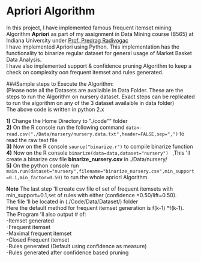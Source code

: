 
# Apriori Algorithm
In this project, I have implemented famous  frequent itemset mining Algorithm **Apriori** as part of my assignment in Data Mining course (B565) at Indiana University under [Prof. Predrag Radivogac](http://www.cs.indiana.edu/~predrag/)   
I have implemented Apriori using Python. 
This implementation has the functionality to binarize regular dataset for general usage of Market Basket Data Analysis.  
I have also implemented support & confidence pruning Algorithm to keep a check on complexity oon frequent itemset and rules generated.     

###Sample steps to Execute the Algorithm:  
(Please note all the Datasets  are availaible in Data Folder.
These are the steps to run the Algorithm on nursery dataset.
Exact steps can be replicated to run the algorithm on any of the 3 dataset availaible in data folder)  
The above code is written in python 2.x

**1)** Change the Home Directory to "./code"" folder  
**2)** On the R console  run the following command ```data<-read.csv("./Data/nursery/nursery.data.txt",header=FALSE,sep=",")``` to read the raw text file  
**3)** Now on the R console ```source("binarize.r")``` to compile binarize function  
**4)** Now on the R console ```binarize(data=data,dataset="nursery") ``` ,This 'll create a binarize csv file **binarize_nursery.csv** in ./Data/nursery/     
**5)** On the python console run  ``` main.run(dataset="nursery",filename="binarize_nursery.csv",min_support=0.1,min_factor=0.50)``` to run the whole apriori Algorithm.  

**Note** The last step 'll create csv file of set of frequent itemsets with min_support=0.1,set of rules with either (confidence =0.50/lift=0.50).  
The file 'll be located in (./Code/Data/Dataset/) folder  
Here the default method for frequent itemset generation is f(k-1) *f(k-1).  
The Program 'll also output # of:    
-Itemset generated  
-Frequent itemset  
-Maximal frequent itemset  
-Closed Frequent itemset  
-Rules generated (Default using confidence as measure)    
-Rules generated after confidence based pruning    
  
  

